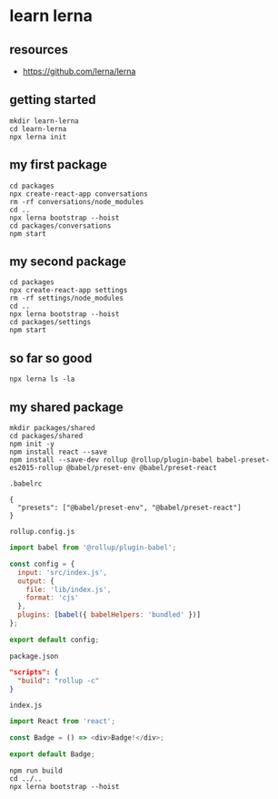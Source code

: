 # learn lerna

## resources

- https://github.com/lerna/lerna

## getting started

```shell
mkdir learn-lerna
cd learn-lerna
npx lerna init
```

## my first package

```shell
cd packages
npx create-react-app conversations
rm -rf conversations/node_modules
cd ..
npx lerna bootstrap --hoist
cd packages/conversations
npm start
```

## my second package

```shell
cd packages
npx create-react-app settings
rm -rf settings/node_modules
cd ..
npx lerna bootstrap --hoist
cd packages/settings
npm start
```

## so far so good

```shell
npx lerna ls -la
```

## my shared package

```shell
mkdir packages/shared
cd packages/shared
npm init -y
npm install react --save
npm install --save-dev rollup @rollup/plugin-babel babel-preset-es2015-rollup @babel/preset-env @babel/preset-react
```

`.babelrc`

```
{
  "presets": ["@babel/preset-env", "@babel/preset-react"]
}
```

`rollup.config.js`

```js
import babel from '@rollup/plugin-babel';

const config = {
  input: 'src/index.js',
  output: {
    file: 'lib/index.js',
    format: 'cjs'
  },
  plugins: [babel({ babelHelpers: 'bundled' })]
};

export default config;
```

`package.json`

```json
"scripts": {
  "build": "rollup -c"
}
```

`index.js`

```js
import React from 'react';

const Badge = () => <div>Badge!</div>;

export default Badge;
```

```shell
npm run build
cd ../..
npx lerna bootstrap --hoist
```
